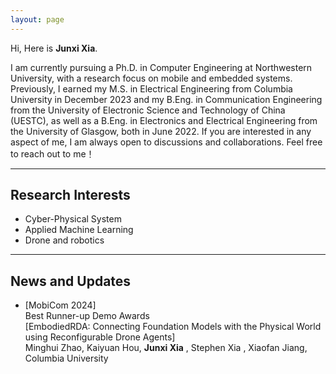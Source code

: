 ```yaml
---
layout: page
---
```




Hi, Here is **Junxi Xia**.

I am currently pursuing a Ph.D. in Computer Engineering at Northwestern University, with a research focus on mobile and embedded systems. Previously, I earned my M.S. in Electrical Engineering from Columbia University in December 2023 and my B.Eng. in Communication Engineering from the University of Electronic Science and Technology of China (UESTC), as well as a B.Eng. in Electronics and Electrical Engineering from the University of Glasgow, both in June 2022.
If you are interested in any aspect of me, I am always open to discussions and collaborations. Feel free to reach out to me！

---

## Research Interests

- Cyber-Physical System
- Applied Machine Learning
- Drone and robotics

---

## News and Updates

- [MobiCom 2024]<br> Best Runner-up Demo Awards<br>[EmbodiedRDA: Connecting Foundation Models with the Physical World using Reconfigurable Drone Agents]<br>Minghui Zhao, Kaiyuan Hou, **Junxi Xia** , Stephen Xia , Xiaofan Jiang, Columbia University

<br>

